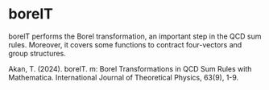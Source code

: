 # borelT
borelT performs the Borel transformation, an important step in the QCD sum rules. Moreover, it covers some functions to contract four-vectors and group structures.

Akan, T. (2024). borelT. m: Borel Transformations in QCD Sum Rules with Mathematica. International Journal of Theoretical Physics, 63(9), 1-9.
